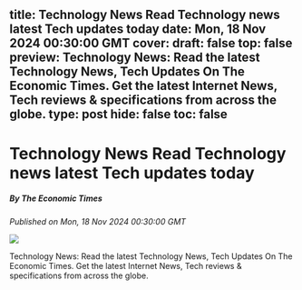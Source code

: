 title: Technology News Read Technology news latest Tech updates today
date: Mon, 18 Nov 2024 00:30:00 GMT
cover: 
draft: false
top: false
preview: Technology News: Read the latest Technology News, Tech Updates On The Economic Times. Get the latest Internet News, Tech reviews & specifications from across the globe.
type: post
hide: false
toc: false
---

# Technology News Read Technology news latest Tech updates today
##### By The Economic Times
_Published on Mon, 18 Nov 2024 00:30:00 GMT_

![](https://img.etimg.com/thumb/msid-65498029,width-672,resizemode-4/et-logo.jpg)

Technology News: Read the latest Technology News, Tech Updates On The Economic Times. Get the latest Internet News, Tech reviews & specifications from across the globe.

